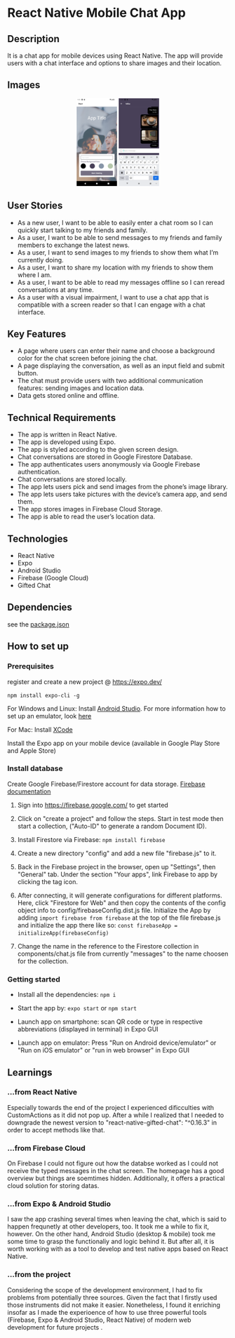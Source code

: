# React Native Mobile Chat App

## Description

It is a chat app for mobile devices using React Native. The app will provide users with a chat interface and options to share images and their location.

## Images

<p align="center">
  <img height="200" src="assets/background-image.png">
  <img height="200" src="assets/chat.png">
</p>

## User Stories

- As a new user, I want to be able to easily enter a chat room so I can quickly start talking to my friends and family.
- As a user, I want to be able to send messages to my friends and family members to exchange the latest news.
- As a user, I want to send images to my friends to show them what I’m currently doing.
- As a user, I want to share my location with my friends to show them where I am.
- As a user, I want to be able to read my messages offline so I can reread conversations at any time.
- As a user with a visual impairment, I want to use a chat app that is compatible with a screen reader so that I can engage with a chat interface.

## Key Features

- A page where users can enter their name and choose a background color for the chat screen before joining the chat.
- A page displaying the conversation, as well as an input field and submit button.
- The chat must provide users with two additional communication features: sending images and location data.
- Data gets stored online and offline.

## Technical Requirements

- The app is written in React Native.
- The app is developed using Expo.
- The app is styled according to the given screen design.
- Chat conversations are stored in Google Firestore Database.
- The app authenticates users anonymously via Google Firebase authentication.
- Chat conversations are stored locally.
- The app lets users pick and send images from the phone’s image library.
- The app lets users take pictures with the device’s camera app, and send them.
- The app stores images in Firebase Cloud Storage.
- The app is able to read the user’s location data.

## Technologies

- React Native
- Expo
- Android Studio
- Firebase (Google Cloud)
- Gifted Chat

## Dependencies

see the [package.json](/package.json)

## How to set up

### Prerequisites

register and create a new project @ https://expo.dev/

```
npm install expo-cli -g
```

For Windows and Linux: Install
[Android Studio](https://developer.android.com/studio).
For more information how to set up an emulator, look [here](https://docs.expo.dev/workflow/android-studio-emulator/?redirected)

For Mac: Install [XCode](https://developer.apple.com/xcode/)

Install the Expo app on your mobile device (available in Google Play Store and Apple Store)

### Install database

Create Google Firebase/Firestore account for data storage.
[Firebase documentation](https://firebase.google.com/docs/web/setup)

1. Sign into https://firebase.google.com/ to get started

2. Click on "create a project" and follow the steps. Start in test mode then start a collection, ("Auto-ID" to generate a random Document ID).

3. Install Firestore via Firebase: `npm install firebase`

4. Create a new directory "config" and add a new file "firebase.js" to it.

5. Back in the Firebase project in the browser, open up "Settings", then "General" tab. Under the section "Your apps", link Firebase to app by clicking the tag icon.

6. After connecting, it will generate configurations for different platforms. Here, click "Firestore for Web" and then copy the contents of the config object info to config/firebaseConfig.dist.js file. Initialize the App by adding `import firebase from firebase` at the top of the file firebase.js and initialize the app there like so: `const firebaseApp = initializeApp(firebaseConfig)`

7. Change the name in the reference to the Firestore collection in components/chat.js file from currently "messages" to the name choosen for the collection.

### Getting started

- Install all the dependencies:
  `npm i`

- Start the app by:
  `expo start` or `npm start`

- Launch app on smartphone:
  scan QR code or type in respective abbreviations (displayed in terminal) in Expo GUI

- Launch app on emulator:
  Press "Run on Android device/emulator" or "Run on iOS emulator" or "run in web browser" in Expo GUI

## Learnings

### ...from React Native

Especially towards the end of the project I experienced dificculties with CustomActions as it did not pop up.
After a while I realized that I needed to downgrade the newest version to "react-native-gifted-chat":
"^0.16.3" in order to accept methods like that.

### ...from Firebase Cloud

On Firebase I could not figure out how the databse worked as I could not receive the typed messages in the chat screen. The homepage has a good overview but things are soemtimes hidden. Additionally, it offers a practical cloud solution for storing datas.

### ...from Expo & Android Studio

I saw the app crashing several times when leaving the chat, which is said to happen frequnetly at other developers, too. It took me a while to fix it, however.
On the other hand, Android Studio (desktop & mobile) took me some time to grasp the functionaliy and logic behind it. But after all, it is worth working with as a tool to develop and test native apps based on React Native.

### ...from the project

Considering the scope of the development environment, I had to fix problems from potentially three sources. Given the fact that I firstly used those instruments did not make it easier. Nonetheless, I found it enriching insofar as I made the experioence of how to use three powerful tools (Firebase, Expo & Android Studio, React Native) of modern web development for future projects .

